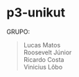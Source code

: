 # p3-unikut

GRUPO:
> Lucas Matos<br>
> Roosevelt Júnior<br>
> Ricardo Costa<br>
> Vinicius Lôbo<br>
